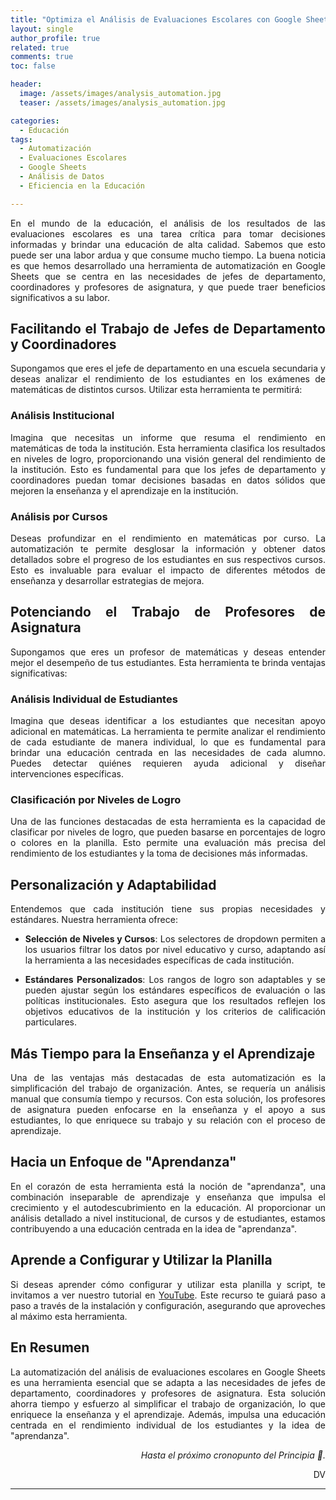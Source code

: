 ```yaml
---
title: "Optimiza el Análisis de Evaluaciones Escolares con Google Sheets"
layout: single
author_profile: true
related: true
comments: true
toc: false

header:
  image: /assets/images/analysis_automation.jpg
  teaser: /assets/images/analysis_automation.jpg

categories:
  - Educación
tags:
  - Automatización
  - Evaluaciones Escolares
  - Google Sheets
  - Análisis de Datos
  - Eficiencia en la Educación

---
```


<div align="justify" markdown="1">

En el mundo de la educación, el análisis de los resultados de las evaluaciones escolares es una tarea crítica para tomar decisiones informadas y brindar una educación de alta calidad. Sabemos que esto puede ser una labor ardua y que consume mucho tiempo. La buena noticia es que hemos desarrollado una herramienta de automatización en Google Sheets que se centra en las necesidades de jefes de departamento, coordinadores y profesores de asignatura, y que puede traer beneficios significativos a su labor. 

## Facilitando el Trabajo de Jefes de Departamento y Coordinadores

Supongamos que eres el jefe de departamento en una escuela secundaria y deseas analizar el rendimiento de los estudiantes en los exámenes de matemáticas de distintos cursos. Utilizar esta herramienta te permitirá:

### Análisis Institucional

Imagina que necesitas un informe que resuma el rendimiento en matemáticas de toda la institución. Esta herramienta clasifica los resultados en niveles de logro, proporcionando una visión general del rendimiento de la institución. Esto es fundamental para que los jefes de departamento y coordinadores puedan tomar decisiones basadas en datos sólidos que mejoren la enseñanza y el aprendizaje en la institución.

### Análisis por Cursos

Deseas profundizar en el rendimiento en matemáticas por curso. La automatización te permite desglosar la información y obtener datos detallados sobre el progreso de los estudiantes en sus respectivos cursos. Esto es invaluable para evaluar el impacto de diferentes métodos de enseñanza y desarrollar estrategias de mejora.

## Potenciando el Trabajo de Profesores de Asignatura

Supongamos que eres un profesor de matemáticas y deseas entender mejor el desempeño de tus estudiantes. Esta herramienta te brinda ventajas significativas:

### Análisis Individual de Estudiantes

Imagina que deseas identificar a los estudiantes que necesitan apoyo adicional en matemáticas. La herramienta te permite analizar el rendimiento de cada estudiante de manera individual, lo que es fundamental para brindar una educación centrada en las necesidades de cada alumno. Puedes detectar quiénes requieren ayuda adicional y diseñar intervenciones específicas.

### Clasificación por Niveles de Logro

Una de las funciones destacadas de esta herramienta es la capacidad de clasificar por niveles de logro, que pueden basarse en porcentajes de logro o colores en la planilla. Esto permite una evaluación más precisa del rendimiento de los estudiantes y la toma de decisiones más informadas.

## Personalización y Adaptabilidad

Entendemos que cada institución tiene sus propias necesidades y estándares. Nuestra herramienta ofrece:

- **Selección de Niveles y Cursos**: Los selectores de dropdown permiten a los usuarios filtrar los datos por nivel educativo y curso, adaptando así la herramienta a las necesidades específicas de cada institución.

- **Estándares Personalizados**: Los rangos de logro son adaptables y se pueden ajustar según los estándares específicos de evaluación o las políticas institucionales. Esto asegura que los resultados reflejen los objetivos educativos de la institución y los criterios de calificación particulares.

## Más Tiempo para la Enseñanza y el Aprendizaje

Una de las ventajas más destacadas de esta automatización es la simplificación del trabajo de organización. Antes, se requería un análisis manual que consumía tiempo y recursos. Con esta solución, los profesores de asignatura pueden enfocarse en la enseñanza y el apoyo a sus estudiantes, lo que enriquece su trabajo y su relación con el proceso de aprendizaje.

## Hacia un Enfoque de "Aprendanza"

En el corazón de esta herramienta está la noción de "aprendanza", una combinación inseparable de aprendizaje y enseñanza que impulsa el crecimiento y el autodescubrimiento en la educación. Al proporcionar un análisis detallado a nivel institucional, de cursos y de estudiantes, estamos contribuyendo a una educación centrada en la idea de "aprendanza".

## Aprende a Configurar y Utilizar la Planilla

Si deseas aprender cómo configurar y utilizar esta planilla y script, te invitamos a ver nuestro tutorial en [YouTube](https://www.youtube.com/channel/UCE9a5RZRjCwvyFlg2ORG1HA). Este recurso te guiará paso a paso a través de la instalación y configuración, asegurando que aproveches al máximo esta herramienta.

## En Resumen

La automatización del análisis de evaluaciones escolares en Google Sheets es una herramienta esencial que se adapta a las necesidades de jefes de departamento, coordinadores y profesores de asignatura. Esta solución ahorra tiempo y esfuerzo al simplificar el trabajo de organización, lo que enriquece la enseñanza y el aprendizaje. Además, impulsa una educación centrada en el rendimiento individual de los estudiantes y la idea de "aprendanza".

</div>

<div align="right" markdown="1">

_Hasta el próximo cronopunto del Principia 🥚._

DV

</div>

---
